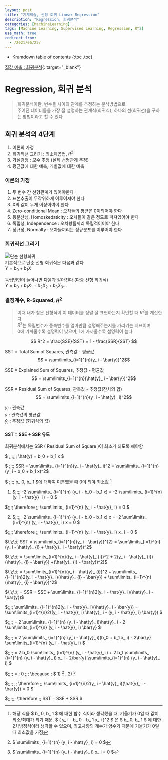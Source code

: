 ```yaml
---
layout: post
title: "기계학습, 선형 회귀 Linear Regression"
description: "Regression, 회귀분석"
categories: [MachineLearning]
tags: [Machine Learning, Supervised Learning, Regression, R^2]
use_math: true
redirect_from:
  - /2021/06/25/
---
```


* Kramdown table of contents
{:toc .toc}

[집값 예측 : 회귀분석](https://www.kaggle.com/s1hyeon/house-price-regression/edit "캐글, House Price Predict"){: target="_blank"}    


# Regression, 회귀 분석    
> 회귀분석이란, 변수들 사이의 관계를 추정하는 분석방법으로    
> 주어진 데이터들을 가장 잘 설명하는 관계식(회귀식), 하나의 선(회귀선)을 구하는 방법이라고 할 수 있다


## 회귀 분석의 4단계
1. 이론의 가정    
2. 회귀직선 그리기 : 최소제곱법, $R^2$    
3. 가설검정 : 모수 추정 (실제 선형관계 추정)    
4. 평균값에 대한 예측, 개별값에 대한 예측    


### 이론의 가정    
1. 두 변수 간 선형관계가 있어야한다
2. 표본추출이 무작위하게 이루어져야 한다
3. X의 값이 두개 이상이여야 한다
4. Zero-conditional Mean : 오차들의 평균은 0이되어야 한다
5. 등분산성, Homoskedaticity : 오차들이 같은 정도로 퍼져있어야 한다
6. 독립성, Independence : 오차항들끼리 독립적이어야 한다
7. 정규성, Normalty : 오차들끼리는 정규분포를 이루어야 한다


### 회귀직선 그리기

![단순 선형회귀](https://img1.daumcdn.net/thumb/R720x0.q80/?scode=mtistory2&fname=http%3A%2F%2Fcfile7.uf.tistory.com%2Fimage%2F997E924F5CDBC1A6283C93)    
기본적으로 단순 선형 회귀식은 다음과 같다    
$Y = b_{0} + b_{1}X$       

독립변인이 늘어나면 다음과 같아진다 (다중 선형 회귀식)    
$Y = b_{0} + b_{1}X_{1} + b_{2}X_{2} + b_{3}X_{3} ...$    

### 결정계수, R-Squared, $R^2$
> 이때 내가 찾은 선형식이 이 데이터를 정말 잘 표현하는지 확인할 때 $R^2$를 계산한다    
> $R^2$는 독립변수가 종속변수를 얼마만큼 설명해주는지를 가리키는 지표이며    
> 0에 가까울수록 설명력이 낮으며, 1에 가까울수록 설명력이 높다    
  
$$ R^2 = \frac{SSE}{SST} = 1 - \frac{SSR}{SST} $$    
  
SST = Total Sum of Squares, 관측값 - 평균값     
$$ = \sum\limits_{i=1}^{n}(y_ i - \bar{y})^2$$    
    
SSE = Explained Sum of Squares, 추정값 - 평균값   
$$ = \sum\limits_{i=1}^{n}(\hat{y}_ i - \bar{y})^2$$    
    
SSR = Residual Sum of Squares, 관측값 - 추정값(잔차의 합)    
$$ = \sum\limits_{i=1}^{n}(y_ i - \hat{y}_ i)^2$$    
    
$y_ i$ : 관측값  
$\bar{y}$ : 관측값의 평균값  
$\hat{y}_ i$ : 추정값 (회귀식의 값)  


#### SST = SSE + SSR 유도    

회귀분석에서는 SSR ( Residual Sum of Square )이 최소가 되도록 해야함    

$ \;\;\;\;\;\; \hat{y} = b_0 + b_1 x $    

$ \;\;\;\; SSR = \sum\limits_ {i=1}^{n}(y_ i - \hat{y}_ i)^2 = \sum\limits_ {i=1}^{n}(y_ i - b_0 + b_1 x)^2$     

$ \;\;\;\; b_ 0, b_ 1 $에 대하여 미분했을 때 0이 되야 최소값 [^1]    

 1) $\;\;\;\; -2 \sum\limits_ {i=1}^{n} (y_ i - b_0 - b_1 x)  = -2 \sum\limits_ {i=1}^{n} (y_ i - \hat{y}_ i) = 0 $    

$\;\;\;\;   \therefore \;\; \sum\limits_ {i=1}^{n} (y_ i - \hat{y}_ i) = 0  $    

 2) $\;\;\;\; -2 \sum\limits_ {i=1}^{n} (y_ i - b_0 - b_1 x) x  = -2 \sum\limits_ {i=1}^{n} (y_ i - \hat{y}_ i) x = 0 $    

$\;\;\;\;  \therefore \;\; \sum\limits_ {i=1}^{n} (y_ i - \hat{y}_ i) x_ i = 0  $    

$\;\;\;\; SST = \sum\limits_{i=1}^{n}(y_ i - \bar{y})^{2} = \sum\limits_{i=1}^{n}(y_ i - \hat{y}_ {i} + \hat{y}_ i - \bar{y})^2$    

$\;\;\;\; = \sum\limits_{i=1}^{n}((y_ i - \hat{y}_ {i})^2 + 2(y_ i - \hat{y}_ {i})(\hat{y}_ {i} - \bar{y}) +(\hat{y}_ {i} - \bar{y})^2)$    

$\;\;\;\; = \sum\limits_{i=1}^{n}(y_ i - \hat{y}_ {i})^2  +  \sum\limits_ {i=1}^{n}2(y_ i - \hat{y}_ i)(\hat{y}_ {i} - \bar{y})  +  \sum\limits_ {i=1}^{n}(\hat{y}_ {i} - \bar{y})^2$     

$\;\;\;\; = SSR + SSE + \sum\limits_ {i=1}^{n}2(y_ i - \hat{y}_ i)(\hat{y}_ i - \bar{y})$    

$\;\;\;\; \sum\limits_ {i=1}^{n}2(y_ i - \hat{y}_ i)(\hat{y}_ i - \bar{y}) = \sum\limits_{i=1}^{n}2((y_ i - \hat{y}_ i) \hat{y}_ i - (y_ i - \hat{y}_ i) \bar{y}) $     

$\;\;\;\; = 2 \sum\limits_ {i=1}^{n} (y_ i - \hat{y}_ i)\hat{y}_ i - 2 \sum\limits_{i=1}^{n} (y_ i - \hat{y}_ i) \bar{y} $     

$\;\;\;\; = 2 \sum\limits_ {i=1}^{n} (y_ i - \hat{y}_ i)(b_0 + b_1 x_ i) - 2\bar{y} \sum\limits_{i=1}^{n} (y_ i - \hat{y}_ i) $     

$\;\;\;\; = 2 b_0 \sum\limits_ {i=1}^{n} (y_ i - \hat{y}_ i) + 2 b_1 \sum\limits_ {i=1}^{n} (y_ i - \hat{y}_ i) x_ i - 2\bar{y} \sum\limits_{i=1}^{n} (y_ i - \hat{y}_ i) $    

$\;\;\;\; = \; 0 \;\;\; \because \; $ 1) [^2] , 2) [^3]     

$\;\;\;\; \;\; \therefore \;\; \sum\limits_ {i=1}^{n}2(y_ i - \hat{y}_ i)(\hat{y}_ i - \bar{y}) = 0 $    

$\;\;\;\;\;\; \therefore \;\; SST = SSE + SSR $


[^1]: 해당 식을 $ b_ 0, b_ 1 $ 에 대한 함수 식이라 생각했을 때, 기울기가 0일 때 값이 최소/최대가 되기 때문. $ ( y_ i - b_ 0 - b_ 1 x_ i )^2 $ 은 $ b_ 0, b_ 1 $ 에 대한 2차방정식이라 생각할 수 있으며, 최고차항의 계수가 양수기 때문에 기울기가 0일때 최소값을 가짐       
[^2]: $ \sum\limits_ {i=1}^{n} (y_ i - \hat{y}_ i) = 0  $    
[^3]: $ \sum\limits_ {i=1}^{n} (y_ i - \hat{y}_ i) x_ i = 0  $    
